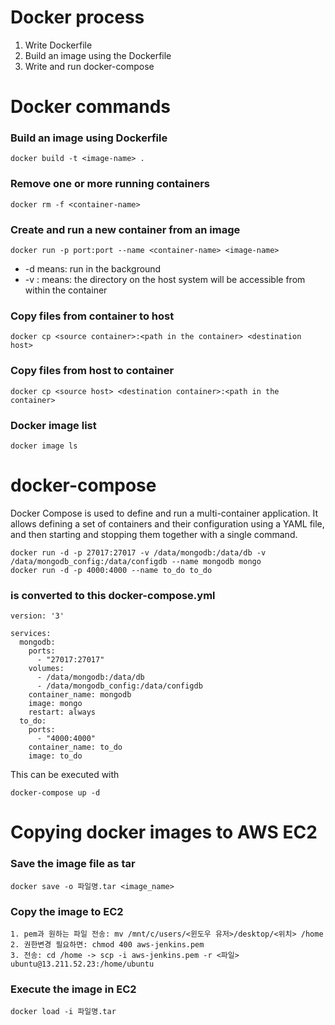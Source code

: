 # Docker process
1. Write Dockerfile
2. Build an image using the Dockerfile
3. Write and run docker-compose

# Docker commands
### Build an image using Dockerfile
~~~
docker build -t <image-name> .
~~~
### Remove one or more running containers
~~~
docker rm -f <container-name>
~~~
### Create and run a new container from an image
~~~
docker run -p port:port --name <container-name> <image-name>
~~~
- -d means: run in the background
- -v <directory on the host system>:<directory in the container> means: the directory on the host system will be accessible from within the container
### Copy files from container to host
~~~
docker cp <source container>:<path in the container> <destination host>
~~~
### Copy files from host to container
~~~
docker cp <source host> <destination container>:<path in the container>
~~~
### Docker image list
~~~
docker image ls
~~~

# docker-compose
Docker Compose is used to define and run a multi-container application. It allows defining a set of containers and their configuration using a YAML file, and then starting and stopping them together with a single command.
~~~
docker run -d -p 27017:27017 -v /data/mongodb:/data/db -v /data/mongodb_config:/data/configdb --name mongodb mongo
docker run -d -p 4000:4000 --name to_do to_do
~~~
### is converted to this docker-compose.yml
~~~
version: '3'

services:
  mongodb:
    ports:
      - "27017:27017"
    volumes:
      - /data/mongodb:/data/db
      - /data/mongodb_config:/data/configdb
    container_name: mongodb
    image: mongo
    restart: always
  to_do:
    ports:
      - "4000:4000"
    container_name: to_do
    image: to_do
~~~
This can be executed with
~~~
docker-compose up -d
~~~
  
# Copying docker images to AWS EC2
### Save the image file as tar
~~~
docker save -o 파일명.tar <image_name>
~~~
### Copy the image to EC2
~~~
1. pem과 원하는 파일 전송: mv /mnt/c/users/<윈도우 유저>/desktop/<위치> /home
2. 권한변경 필요하면: chmod 400 aws-jenkins.pem
3. 전송: cd /home -> scp -i aws-jenkins.pem -r <파일> ubuntu@13.211.52.23:/home/ubuntu
~~~
### Execute the image in EC2
~~~
docker load -i 파일명.tar
~~~
